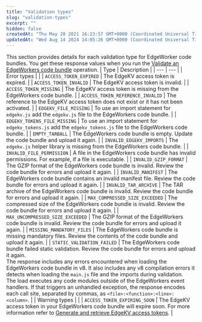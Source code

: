 ```yaml
---
title: "Validation types"
slug: "validation-types"
excerpt: ""
hidden: false
createdAt: "Thu May 20 2021 16:23:57 GMT+0000 (Coordinated Universal Time)"
updatedAt: "Wed Aug 14 2024 14:05:26 GMT+0000 (Coordinated Universal Time)"
---
```

This section provides details for each validation type for EdgeWorker code bundles. You get these response values when you run the [Validate an EdgeWorkers code bundle](ref:post-validations) operation.
| Type | Description |
| --- | --- |
| Error types |  |
| `ACCESS_TOKEN_EXPIRED` | The EdgeKV access token is expired. |
| `ACCESS_TOKEN_INVALID` | The EdgeKV access token is invalid. |
| `ACCESS_TOKEN_MISSING` | The EdgeKV access token is missing from the EdgeWorkers code bundle. |
| `ACCESS_TOKEN_REFERENCE_INVALID` | The reference to the EdgeKV access token does not exist or it has not been activated. |
| `EDGEKV_FILE_MISSING` | To use an import statement for `edgekv.js` add the `edgekv.js` file to the EdgeWorkers code bundle. |
| `EDGEKV_TOKENS_FILE_MISSING` | To use an import statement for `edgekv_tokens.js` add the `edgekv_tokens.js` file to the EdgeWorkers code bundle. |
| `EMPTY_TARBALL` | The EdgeWorkers code bundle is empty. Update the code bundle and upload it again. |
| `INVALID_EDGEKV_IMPORTS` | The `edgekv.js` helper library is missing from the EdgeWorkers code bundle. |
| `INVALID_FILE_PERMISSION` | A file in the EdgeWorkers code bundle has invalid permissions. For example, if a file is executable. |
| `INVALID_GZIP_FORMAT` | The GZIP format of the EdgeWorkers code bundle is invalid. Review the code bundle for errors and upload it again. |
| `INVALID_MANIFEST` | The EdgeWorkers code bundle contains an invalid manifest file. Review the code bundle for errors and upload it again. |
| `INVALID_TAR_ARCHIVE` | The TAR archive of the EdgeWorkers code bundle is invalid. Review the code bundle for errors and upload it again. |
| `MAX_COMPRESSED_SIZE_EXCEEDED` | The compressed size of the EdgeWorkers code bundle is invalid. Review the code bundle for errors and upload it again. |
| `MAX_UNCOMPRESSED_SIZE_EXCEEDED` | The GZIP format of the EdgeWorkers code bundle is invalid. Review the code bundle for errors and upload it again. |
| `MISSING_MANDATORY_FILES` | The EdgeWorkers code bundle is missing mandatory files. Review the contents of the code bundle and upload it again. |
| `STATIC_VALIDATION_FAILED` | The EdgeWorkers code bundle failed static validation. Review the code bundle for errors and upload it again. <BR>The response includes any errors encountered when loading the EdgeWorkers code bundle in v8. It also includes any v8 compilation errors it detects when loading the `main.js` file and the imports during validation. </BR>The load executes any code modules outside of the EdgeWorkers event handlers. If that triggers an unhandled exception, the response encodes each call site, separated by commas, as `<file>:<function>:<line>:<column>`. |
| Warning types |  |
| `ACCESS_TOKEN_EXPIRING_SOON` | The EdgeKV access token in your EdgeWorkers code bundle will expire soon. For more information refer to [Generate and retrieve EdgeKV access tokens](https://techdocs.akamai.com/edgekv/docs/generate-and-retrieve-edgekv-access-tokens). |
